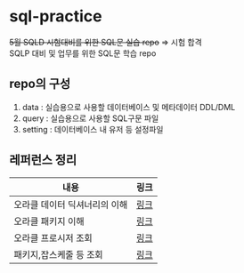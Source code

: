 # sql-practice
<s>5월 SQLD 시험대비를 위한 SQL문 실습 repo</s> => 시험 합격  
SQLP 대비 및 업무를 위한 SQL문 학습 repo

## repo의 구성
1. data : 실습용으로 사용할 데이터베이스 및 메타데이터 DDL/DML
2. query : 실습용으로 사용할 SQL구문 파일
3. setting : 데이터베이스 내 유저 등 설정파일

## 레퍼런스 정리
|내용|링크|
|---|---|
|오라클 데이터 딕셔너리의 이해|[링크](https://tocsg.tistory.com/78)|
|오라클 패키지 이해|[링크](https://coding-factory.tistory.com/456)|
|오라클 프로시저 조회|[링크](https://gent.tistory.com/108)|
|패키지,잡스케줄 등 조회|[링크](https://m.blog.naver.com/PostView.nhn?blogId=eyekdk&logNo=60189429188&proxyReferer=https:%2F%2Fwww.google.com%2F)|
